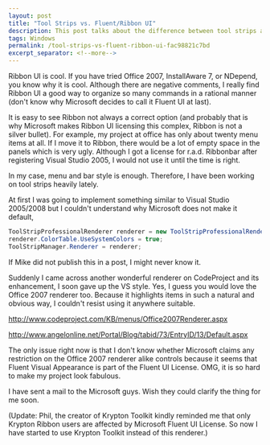 ```yaml
---
layout: post
title: "Tool Strips vs. Fluent/Ribbon UI"
description: This post talks about the difference between tool strips and Ribbon UI.
tags: Windows
permalink: /tool-strips-vs-fluent-ribbon-ui-fac98821c7bd
excerpt_separator: <!--more-->
---
```

Ribbon UI is cool. If you have tried Office 2007, InstallAware 7, or NDepend, you know why it is cool. Although there are negative comments, I really find Ribbon UI a good way to organize so many commands in a rational manner (don't know why Microsoft decides to call it Fluent UI at last).
<!--more-->

It is easy to see Ribbon not always a correct option (and probably that is why Microsoft makes Ribbon UI licensing this complex, Ribbon is not a silver bullet). For example, my project at office has only about twenty menu items at all. If I move it to Ribbon, there would be a lot of empty space in the panels which is very ugly. Although I got a license for r.a.d. Ribbonbar after registering Visual Studio 2005, I would not use it until the time is right.

In my case, menu and bar style is enough. Therefore, I have been working on tool strips heavily lately.

At first I was going to implement something similar to Visual Studio 2005/2008 but I couldn't understand why Microsoft does not make it default,

``` csharp
ToolStripProfessionalRenderer renderer = new ToolStripProfessionalRenderer();
renderer.ColorTable.UseSystemColors = true;
ToolStripManager.Renderer = renderer;
```

If Mike did not publish this in a post, I might never know it.

Suddenly I came across another wonderful renderer on CodeProject and its enhancement, I soon gave up the VS style. Yes, I guess you would love the Office 2007 renderer too. Because it highlights items in such a natural and obvious way, I couldn't resist using it anywhere suitable.

http://www.codeproject.com/KB/menus/Office2007Renderer.aspx

http://www.angelonline.net/Portal/Blog/tabid/73/EntryID/13/Default.aspx

The only issue right now is that I don't know whether Microsoft claims any restriction on the Office 2007 renderer alike controls because it seems that Fluent Visual Appearance is part of the Fluent UI License. OMG, it is so hard to make my project look fabulous.

I have sent a mail to the Microsoft guys. Wish they could clarify the thing for me soon.

(Update: Phil, the creator of Krypton Toolkit kindly reminded me that only Krypton Ribbon users are affected by Microsoft Fluent UI License. So now I have started to use Krypton Toolkit instead of this renderer.)
